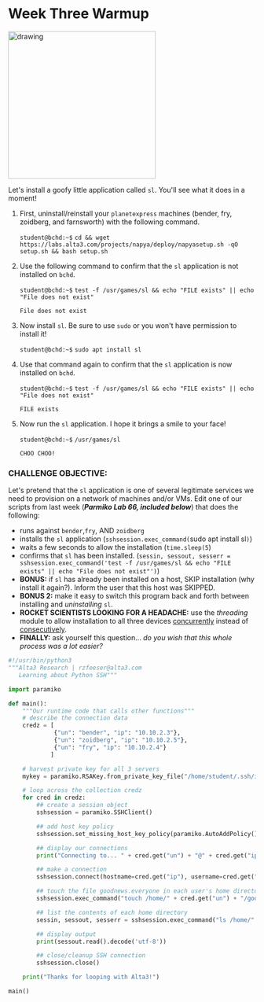 # Week Three Warmup

<img src="https://pbs.twimg.com/media/DvxFrYPXcAAa_Ye.jpg" alt="drawing" width="300"/>


Let's install a goofy little application called `sl`. You'll see what it does in a moment!

1. First, uninstall/reinstall your `planetexpress` machines (bender, fry, zoidberg, and farnsworth) with the following command.

    `student@bchd:~$` `cd && wget https://labs.alta3.com/projects/napya/deploy/napyasetup.sh -qO setup.sh && bash setup.sh`
    
0. Use the following command to confirm that the `sl` application is not installed on `bchd`.

    `student@bchd:~$` `test -f /usr/games/sl && echo "FILE exists" || echo "File does not exist"`
    
    ```
    File does not exist
    ```
    
0. Now install `sl`. Be sure to use `sudo` or you won't have permission to install it!

    `student@bchd:~$` `sudo apt install sl`
    
0. Use that command again to confirm that the `sl` application is now installed on `bchd`.

    `student@bchd:~$` `test -f /usr/games/sl && echo "FILE exists" || echo "File does not exist"`
    
    ```
    FILE exists
    ```
    
0. Now run the `sl` application. I hope it brings a smile to your face!

    `student@bchd:~$` `/usr/games/sl`
    
    ```
    CHOO CHOO!
    ```
    
### CHALLENGE OBJECTIVE:

Let's pretend that the `sl` application is one of several legitimate services we need to provision on a network of machines and/or VMs. Edit one of our scripts from last week (***Parmiko Lab 66, included below***) that does the following:

- runs against `bender`,`fry`, AND `zoidberg`
- installs the `sl` application (`sshsession.exec_command(`sudo apt install sl`)`)
- waits a few seconds to allow the installation (`time.sleep(5`)
- confirms that `sl` has been installed. (`sessin, sessout, sesserr = sshsession.exec_command('test -f /usr/games/sl && echo "FILE exists" || echo "File does not exist"')`)
- **BONUS:** if `sl` has already been installed on a host, SKIP installation (why install it again?). Inform the user that this host was SKIPPED.
- **BONUS 2:** make it easy to switch this program back and forth between installing and *uninstalling* `sl`.
- **ROCKET SCIENTISTS LOOKING FOR A HEADACHE:** use the *threading* module to allow installation to all three devices [concurrently](https://www.dictionary.com/browse/concurrently) instead of [consecutively](https://www.dictionary.com/browse/consecutively).
- **FINALLY:** ask yourself this question... *do you wish that this whole process was a lot easier?*

```python
#!/usr/bin/python3
"""Alta3 Research | rzfeeser@alta3.com
   Learning about Python SSH"""

import paramiko

def main():
    """Our runtime code that calls other functions"""
    # describe the connection data
    credz = [
             {"un": "bender", "ip": "10.10.2.3"}, 
             {"un": "zoidberg", "ip": "10.10.2.5"}, 
             {"un": "fry", "ip": "10.10.2.4"}
            ]

    # harvest private key for all 3 servers
    mykey = paramiko.RSAKey.from_private_key_file("/home/student/.ssh/id_rsa")

    # loop across the collection credz
    for cred in credz:
        ## create a session object
        sshsession = paramiko.SSHClient()

        ## add host key policy
        sshsession.set_missing_host_key_policy(paramiko.AutoAddPolicy())

        ## display our connections
        print("Connecting to... " + cred.get("un") + "@" + cred.get("ip"))

        ## make a connection
        sshsession.connect(hostname=cred.get("ip"), username=cred.get("un"), pkey=mykey)

        ## touch the file goodnews.everyone in each user's home directory
        sshsession.exec_command("touch /home/" + cred.get("un") + "/goodnews.everyone")

        ## list the contents of each home directory
        sessin, sessout, sesserr = sshsession.exec_command("ls /home/" + cred.get("un"))

        ## display output
        print(sessout.read().decode('utf-8'))

        ## close/cleanup SSH connection
        sshsession.close()

    print("Thanks for looping with Alta3!")

main()
```
